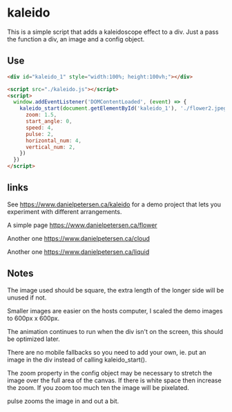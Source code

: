 # kaleido

This is a simple script that adds a kaleidoscope effect to a div. Just a pass the function a div, an image and a config object.

## Use

```html
<div id="kaleido_1" style="width:100%; height:100vh;"></div>

<script src="./kaleido.js"></script>
<script>
  window.addEventListener('DOMContentLoaded', (event) => {
    kaleido_start(document.getElementById('kaleido_1'), './flower2.jpeg', {
      zoom: 1.5,
      start_angle: 0,
      speed: 4,
      pulse: 2,
      horizontal_num: 4,
      vertical_num: 2,
    })
  })
</script>
```

## links

See https://www.danielpetersen.ca/kaleido for a demo project that lets you experiment with different arrangements. 

A simple page https://www.danielpetersen.ca/flower

Another one https://www.danielpetersen.ca/cloud

Another one https://www.danielpetersen.ca/liquid

## Notes

The image used should be square, the extra length of the longer side will be unused if not.

Smaller images are easier on the hosts computer, I scaled the demo images to 600px x 600px.

The animation continues to run when the div isn't on the screen, this should be optimized later.

There are no mobile fallbacks so you need to add your own, ie. put an image in the div instead of calling kaleido_start().

The zoom property in the config object may be necessary to stretch the image over the full area of the canvas. If there is white space then increase the zoom. If you zoom too much ten the image will be pixelated. 

pulse zooms the image in and out a bit.

